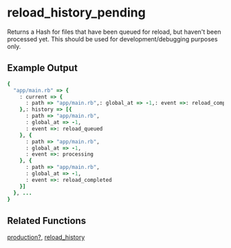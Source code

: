 # reload_history_pending

Returns a Hash for files that have been queued for reload, but haven't been processed yet. This should be used for development/debugging purposes only.

## Example Output

```ruby
{
  "app/main.rb" => {
    : current => {
      : path => "app/main.rb",: global_at => -1,: event =>: reload_completed
    },: history => [{
      : path => "app/main.rb",
      : global_at => -1,
      : event =>: reload_queued
    }, {
      : path => "app/main.rb",
      : global_at => -1,
      : event =>: processing
    }, {
      : path => "app/main.rb",
      : global_at => -1,
      : event =>: reload_completed
    }]
  }, ...
}
```

## Related Functions

[production?](production.md), [reload_history](reload_history.md)
